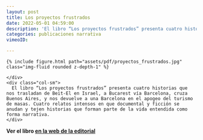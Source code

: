 ```yaml
---
layout: post
title: Los proyectos frustrados 
date: 2022-05-01 04:59:00 
description: 'El libro “Los proyectos frustrados” presenta cuatro historias que nos trasladan de Beit-El en Israel, a Bucarest vía Barcelona, cruza Buenos Aires, y nos devuelve a una Barcelona en el apogeo del turismo de masas. Cuatro relatos intensos en que documental y ficción  se anudan y tejen historias que forman parte de la vida entendida como forma narrativa.'
categories: publicaciones narrativa 
vimeoID: 

---
```

<div class="container">
  <div class="row">
    <div class="col-sm">
      
    {% include figure.html path="assets/pdf/proyectos_frustrados.jpg" class="img-fluid rounded z-depth-1" %} 

    </div>
    <div class="col-sm">
      El libro “Los proyectos frustrados” presenta cuatro historias que nos trasladan de Beit-El en Israel, a Bucarest vía Barcelona, cruza Buenos Aires, y nos devuelve a una Barcelona en el apogeo del turismo de masas. Cuatro relatos intensos en que documental y ficción se anudan y tejen historias que forman parte de la vida entendida como forma narrativa.
    </div>
    
  </div>
</div>


**Ver el libro [en la web de la editorial](https://www.p21.es/libro/los-proyectos-frustrados/)**





